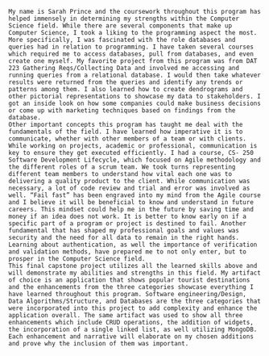 	My name is Sarah Prince and the coursework throughout this program has helped immensely in determining my strengths within the Computer Science field. While there are several components that make up Computer Science, I took a liking to the programming aspect the most. More specifically, I was fascinated with the role databases and queries had in relation to programming. I have taken several courses which required me to access databases, pull from databases, and even create one myself. My favorite project from this program was from DAT 223 Gathering Reqs/Collecting Data and involved me accessing and running queries from a relational database. I would then take whatever results were returned from the queries and identify any trends or patterns among them. I also learned how to create dendrograms and other pictorial representations to showcase my data to stakeholders. I got an inside look on how some companies could make business decisions or come up with marketing techniques based on findings from the database. 
	Other important concepts this program has taught me deal with the fundamentals of the field. I have learned how imperative it is to communicate, whether with other members of a team or with clients. While working on projects, academic or professional, communication is key to ensure they get executed efficiently. I had a course, CS- 250 Software Development Lifecycle, which focused on Agile methodology and the different roles of a scrum team. We took turns representing different team members to understand how vital each one was to delivering a quality product to the client. While communication was necessary, a lot of code review and trial and error was involved as well. “Fail fast” has been engraved into my mind from the Agile course and I believe it will be beneficial to know and understand in future careers. This mindset could help me in the future by saving time and money if an idea does not work. It is better to know early on if a specific part of a program or project is destined to fail. Another fundamental that has shaped my professional goals and values was security and the need for all data to remain in the right hands. Learning about authentication, as well the importance of verification and validation methods, have prepared me to not only enter, but to prosper in the Computer Science field.
	This final capstone project utilizes all the learned skills above and will demonstrate my abilities and strengths in this field. My artifact of choice is an application that shows popular tourist destinations and the enhancements from the three categories showcase everything I have learned throughout this program. Software engineering/Design, Data Algorithms/Structure, and Databases are the three categories that were incorporated into this project to add complexity and enhance the application overall. The same artifact was used to show all three enhancements which include CRUD operations, the addition of widgets, the incorporation of a single linked list, as well utilizing MongoDB. Each enhancement and narrative will elaborate on my chosen additions and prove why the inclusion of them was important. 



